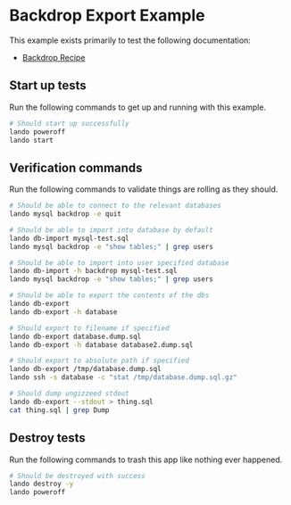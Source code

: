# Backdrop Export Example

This example exists primarily to test the following documentation:

* [Backdrop Recipe](https://docs.lando.dev/backdrop/tooling.html#importing-your-database)

Start up tests
--------------

Run the following commands to get up and running with this example.

```bash
# Should start up successfully
lando poweroff
lando start
```

Verification commands
---------------------

Run the following commands to validate things are rolling as they should.

```bash
# Should be able to connect to the relevant databases
lando mysql backdrop -e quit

# Should be able to import into database by default
lando db-import mysql-test.sql
lando mysql backdrop -e "show tables;" | grep users

# Should be able to import into user specified database
lando db-import -h backdrop mysql-test.sql
lando mysql backdrop -e "show tables;" | grep users

# Should be able to export the contents of the dbs
lando db-export
lando db-export -h database

# Should export to filename if specified
lando db-export database.dump.sql
lando db-export -h database database2.dump.sql

# Should export to absolute path if specified
lando db-export /tmp/database.dump.sql
lando ssh -s database -c "stat /tmp/database.dump.sql.gz"

# Should dump ungizzeed stdout
lando db-export --stdout > thing.sql
cat thing.sql | grep Dump
```

Destroy tests
-------------

Run the following commands to trash this app like nothing ever happened.

```bash
# Should be destroyed with success
lando destroy -y
lando poweroff
```
